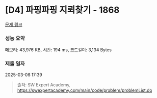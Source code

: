 # [D4] 파핑파핑 지뢰찾기 - 1868 

[문제 링크](https://swexpertacademy.com/main/code/problem/problemDetail.do?contestProbId=AV5LwsHaD1MDFAXc) 

### 성능 요약

메모리: 43,976 KB, 시간: 194 ms, 코드길이: 3,134 Bytes

### 제출 일자

2025-03-06 17:39



> 출처: SW Expert Academy, https://swexpertacademy.com/main/code/problem/problemList.do